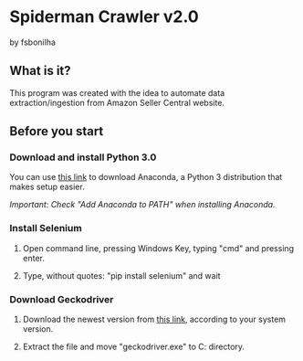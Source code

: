 # Spiderman Crawler v2.0
by fsbonilha

## What is it?

This program was created with the idea to automate data extraction/ingestion from Amazon Seller Central website.

## Before you start

### Download and install Python 3.0

You can use [this link](https://www.anaconda.com/products/distribution) to download Anaconda, a Python 3 distribution that makes setup easier.

*Important: Check "Add Anaconda to PATH" when installing Anaconda.*

### Install Selenium

1. Open command line, pressing Windows Key, typing "cmd" and pressing enter.

2. Type, without quotes: "pip install selenium" and wait

### Download Geckodriver

1. Download the newest version from [this link](https://github.com/mozilla/geckodriver/releases), according to your system version.

2. Extract the file and move "geckodriver.exe" to C: directory.
